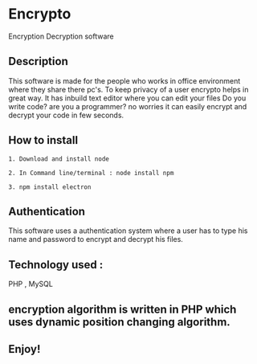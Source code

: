 # Encrypto
Encryption Decryption software

## Description
This software is made for the people who works in office environment where they share there pc's. To keep privacy of a user encrypto helps in great way.
It has inbuild text editor where you can edit your files
Do you write code? are you a programmer? no worries it can easily encrypt and decrypt your code in few seconds.

## How to install

````
1. Download and install node
````
````
2. In Command line/terminal : node install npm
````
````
3. npm install electron
````

## Authentication
This software uses a authentication system where a user has to type his name and password to encrypt and decrypt his files.

## Technology used : 
PHP , MySQL

## encryption algorithm is written in PHP which uses dynamic position changing algorithm.

## Enjoy!


